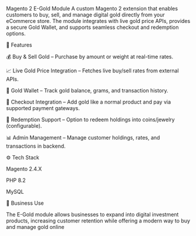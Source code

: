 Magento 2 E-Gold Module
A custom Magento 2 extension that enables customers to buy, sell, and manage digital gold directly from your eCommerce store. The module integrates with live gold price APIs, provides a secure Gold Wallet, and supports seamless checkout and redemption options.

🔑 Features

💰 Buy & Sell Gold – Purchase by amount or weight at real-time rates.

📈 Live Gold Price Integration – Fetches live buy/sell rates from external APIs.

👛 Gold Wallet – Track gold balance, grams, and transaction history.

🛒 Checkout Integration – Add gold like a normal product and pay via supported payment gateways.

🎁 Redemption Support – Option to redeem holdings into coins/jewelry (configurable).

📊 Admin Management – Manage customer holdings, rates, and transactions in backend.

⚙️ Tech Stack

Magento 2.4.X

PHP 8.2

MySQL


🚀 Business Use

The E-Gold module allows businesses to expand into digital investment products, increasing customer retention while offering a modern way to buy and manage gold online
